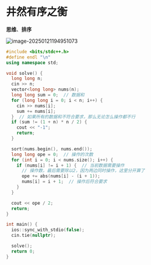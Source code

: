 # 井然有序之衡

**思维**、**排序**

![image-20250121194951073](https://gitee.com/chen-houchao/images/raw/master/202501211949192.png)

```cpp
#include <bits/stdc++.h>
#define endl "\n"
using namespace std;

void solve() {
  long long n;
  cin >> n;
  vector<long long> nums(n);
  long long sum = 0;  // 数据和
  for (long long i = 0; i < n; i++) {
    cin >> nums[i];
    sum += nums[i];
  }  // 如果所有的数据和不符合要求，那么无论怎么操作都不行
  if (sum != (1 + n) * n / 2) {
    cout << "-1";
    return;
  }

  sort(nums.begin(), nums.end());
  long long ope = 0;  // 操作的次数
  for (int i = 0; i < nums.size(); i++) {
    if (nums[i] != i + 1) {  // 当前数据需要操作
      // 操作数，最后需要除以2，因为两边同时操作，这里分开算了
      ope += abs(nums[i] - (i + 1));
      nums[i] = i + 1;  // 操作后符合要求
    }
  }

  cout << ope / 2;
  return;
}

int main() {
  ios::sync_with_stdio(false);
  cin.tie(nullptr);

  solve();
  return 0;
}
```

